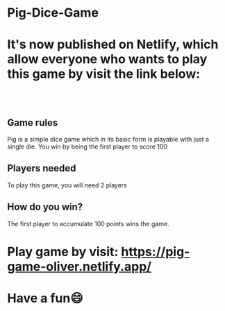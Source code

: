 # Pig-Dice-Game
<h1>It's now published on Netlify, which allow everyone who wants to play this game by visit the link below:</h1> <br>
<br>

<h2> Game rules </h2>
Pig is a simple dice game which in its basic form is playable with just a single die. You win by being the first player to score 100

<br>

<h2> Players needed </h2>
To play this game, you will need 2 players

<br>

<h2> How do you win? </h2>
The first player to accumulate 100 points wins the game.


# Play game by visit: https://pig-game-oliver.netlify.app/

<h1>Have a fun😄</h1>
